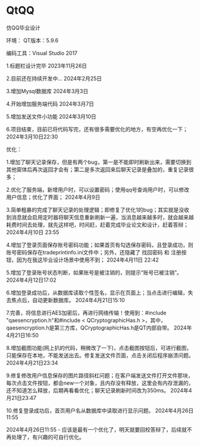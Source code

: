# QtQQ
仿QQ毕业设计



环境：
QT版本：5.9.6

编码工具：Visual Studio 2017



1.标题栏设计完毕    						2023年11月26日

2.目前还在持续开发中... 				2024年2月25日

3.增加Mysql数据库						2024年3月3日

4.开始增加服务端代码					2024年3月7日

5.增加发送文件小功能					2024年3月10日

6.项目结束，目前已将代码写完，还有很多需要优化的地方，有空再优化一下；	2024年3月10日22:30



优化：

1.增加了聊天记录保存，但是有两个bug，第一是不能即时刷新出来，需要切换到其他窗体后再次返回才会有；第二是多次返回来后聊天记录是叠加的，重复记录很多；

2.优化了服务端，新增用户时，可以设置密码；使用qq号查询用户时，可以修改用户信息；优化了界面；	2024年4月9日

3.简单粗暴的完成了聊天记录的处理逻辑；即修复了优化1的bug；其实就是没收到消息就会启用定时器将聊天信息重新刷新一遍，当消息越来越多时，就会越来越耗费时间去处理，就先这样吧，时间赶，赶着完成毕业论文和设计，赶着答辩；	2024年4月10日 23:55

4.增加了登录页面保存账号密码功能；如果首页有勾选保存密码，且登录成功，则账号密码保存在tradeprintinfo.ini文件中；另外，还隐藏了 找回密码 和 注册按钮，因为在我这毕业设计场景中使用不到；		2024年4月11日 22:42

5.增加了登录账号状态判断，如果账号是被注销的，则提示“账号已被注销”。	2024年4月12日17:02

6.增加登录成功后，从数据库读取个性签名，显示在页面上；当点击进行编辑，失去焦点后，自动更新数据库。	2024年4月21日15:10

7.完善，将信息进行AES加密后，再进行网络传输！使用到：#include "qaesencryption.h"和#include < QCryptographicHas.h >，其中，qaesencryption.h是第三方库，QCryptographicHas.h是QT内部自带。		2024年4月21日16:50

8.增加截图功能(网上扒的代码，稍微改了一下)，点击截图按钮后，可进行截图，只能保存在本地，不能发送出去。修复发送文件页面，点击关闭后程序崩溃问题。		2024年4月21日23:34

9.修复修改用户信息保存的图片路径斜杠问题；在客户端发送文件打开文件那块，每次点击文件按钮，都会new一个对象，且内存没有释放，这里会有内存泄漏的，还不知道怎么释放，后期再看看优化；聊天记录刷新时间改为350ms。	2024年4月21日23:47

10.修复登录成功后，首页用户名从数据库中读取进行显示问题。		2024年4月26日11:55



2024年4月26日11:55 - 应该是最有一个优化了，明天就要回校答辩了，后续就不再处理了，有兴趣的可自行优化。
